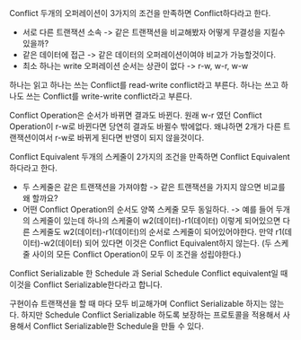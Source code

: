 Conflict 두개의 오퍼레이션이 3가지의 조건을 만족하면 Conflict하다라고 한다.
- 서로 다른 트랜잭션 소속 
  -> 같은 트랜잭션을 비교해봤자 어떻게 무결성을 지킬수 있을까?
- 같은 데이터에 접근 
  -> 같은 데이터의 오퍼레이션이여야 비교가 가능할것이다.
- 최소 하나는 write 오퍼레이션 순서는 상관이 없다 
  -> r-w, w-r, w-w

하나는 읽고 하나는 쓰는 Conflict를 read-write conflict라고 부른다.
하나는 쓰고 하나도 쓰는 Conflict를 write-write conflict라고 부른다.

Conflict Operation은 순서가 바뀌면 결과도 바뀐다.
원래 w-r 였던 Conflict Operation이 r-w로 바뀐다면 당연히 결과도 바뀔수 밖에없다.
왜냐하면 2개가 다른 트랜잭션이여서 r-w로 바뀌게 된다면 반영이 되지 않을것이다.

Conflict Equivalent 두개의 스케줄이 2가지의 조건을 만족하면 Conflict Equivalent하다라고 한다.
- 두 스케줄은 같은 트랜잭션을 가져야함 
  -> 같은 트랜잭션을 가지지 않으면 비교를 왜 할까요?
- 어떤 Conflict Operation의 순서도 양쪽 스케줄 모두 동일하다. 
  -> 예를 들어 두개의 스케줄이 있는데
  하나의 스케줄이 w2(데이터)-r1(데이터) 이렇게 되어있으면 다른 스케줄도 w2(데이터)-r1(데이터)의 순서로 스케줄이 되어있어야한다. 만약 r1(데이터)-w2(데이터) 되어 있다면 이것은 Conflict Equivalent하지 않는다.
  (두 스케줄 사이의 모든 Conflict Operation이 모두 이 조건을 성립야한다.)

Conflict Serializable
한 Schedule 과 Serial Schedule Conflict equivalent일 때 이것을 Conflict Serializable한다라고 합니다.

구현이슈 
트랜잭션을 할 때 마다 모두 비교해가며 Conflict Serializable 하지는 않는다.
하지만 Schedule Conflict Serializable 하도록 보장하는 프로토콜을 적용해서 사용해서 Conflict Serializable한 Schedule을 만들 수 있다.